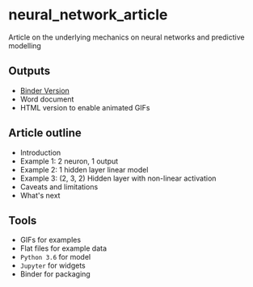 # neural_network_article
Article on the underlying mechanics on neural networks and predictive modelling

## Outputs

- [Binder Version](https://mybinder.org/v2/gh/jtsw1990/neural_network_article/master)
- Word document
- HTML version to enable animated GIFs

## Article outline

- Introduction
- Example 1: 2 neuron, 1 output
- Example 2: 1 hidden layer linear model
- Example 3: (2, 3, 2) Hidden layer with non-linear activation
- Caveats and limitations
- What's next


## Tools

- GIFs for examples
- Flat files for example data
- `Python 3.6` for model
- `Jupyter` for widgets
- Binder for packaging
